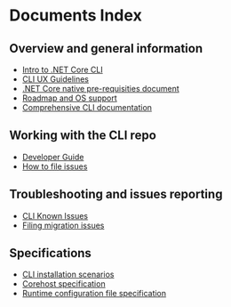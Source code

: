 Documents Index
===============

## Overview and general information

- [Intro to .NET Core CLI](intro-to-cli.md)
- [CLI UX Guidelines](cli-ux-guidelines.md)
- [.NET Core native pre-requisities document](https://github.com/dotnet/core/blob/master/Documentation/prereqs.md)
- [Roadmap and OS support](https://github.com/dotnet/core/blob/master/roadmap.md)
- [Comprehensive CLI documentation](https://docs.microsoft.com/en-us/dotnet/articles/core/preview3/tools/)

## Working with the CLI repo

- [Developer Guide](project-docs/developer-guide.md)
- [How to file issues](project-docs/issue-filing.guide.md)

## Troubleshooting and issues reporting

- [CLI Known Issues](https://github.com/dotnet/core/blob/master/cli/known-issues.md)
- [Filing migration issues](migration-issues.md)

## Specifications

- [CLI installation scenarios](specs/cli-installation-scenarios.md)
- [Corehost specification](specs/corehost.md)
- [Runtime configuration file specification](specs/runtime-configuration-file.md)

